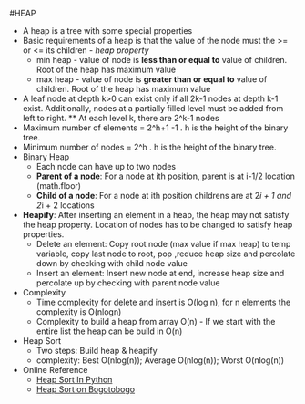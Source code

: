 #HEAP
* A heap is a tree with some special properties
* Basic requirements of a heap is that the value of the node must the >= or <= its children - <i>heap property</i>
  * min heap - value of node is <strong>less than or equal to</strong> value of children. Root of the heap has maximum value
  * max heap - value of node is <strong>greater than or equal to</strong> value of children.  Root of the heap has maximum value
* A leaf node at depth k>0 can exist only if all 2k-1 nodes at depth k-1 exist. Additionally, nodes at a partially filled level must be added from left to right.
  ** At each level k, there are 2^k-1 nodes
* Maximum number of elements = 2^h+1 -1 . h is the height of the binary tree.
* Minimum number of nodes = 2^h . h is the height of the binary tree.
* Binary Heap
  * Each node can have up to two nodes
  * <b>Parent of a node</b>: For a node at ith position, parent is at  i-1/2 location (math.floor)
  * <b>Child of a node</b>: For a node at ith position childrens are at 2*i + 1 and 2*i + 2 locations
* <b>Heapify</b>: After inserting an element in a heap, the heap may not satisfy the heap property. Location of nodes has to be changed to satisfy heap properties. 
    * Delete an element: Copy root node (max value if max heap) to temp variable, copy last node to root, pop ,reduce heap size and percolate down by checking with child node value
    * Insert an element: Insert new node at end, increase heap size and percolate up by checking with parent node value
* Complexity
  * Time complexity for delete and insert is O(log n), for n elements the complexity is O(nlogn)
  * Complexity to build a heap from array O(n) - If we start with the entire list the heap can be build in O(n)
* Heap Sort 
  * Two steps: Build heap & heapify
  * complexity: Best O(nlog(n)); Average O(nlog(n)); Worst O(nlog(n))
* Online Reference
  * [Heap Sort In Python](http://www.geekviewpoint.com/python/sorting/heapsort)
  * [Heap Sort on Bogotobogo](http://www.bogotobogo.com/Algorithms/heapsort.php)
